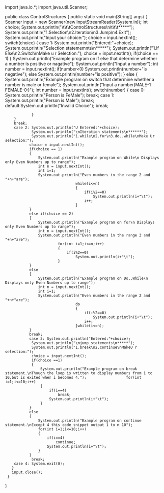 import java.io.*;
import java.util.Scanner;

public class ControlStructures {
	public static void main(String[] args) {
		Scanner input = new Scanner(new InputStreamReader(System.in));
		int choice;
		System.out.println("\t\t\tControlStructures\n\t\t\t*****");
		System.out.println("1.Selection\n2.Iteration\n3.Jump\n4.Exit");
		System.out.println("Input your choice:");
		choice = input.nextInt();
		switch(choice) {
		case 1: System.out.println("Entered:"+choice);
		  		System.out.println("Selection statememnts\n*****");
		  		System.out.println("1.If Else\n2.Switch\nMake u r Selection:");
		  		choice = input.nextInt();
		  		if(choice == 1)
		  		{
		  			System.out.println("Example program on if else that determine whether a number is positive or nagative");
		  			System.out.println("Input a number");
		  			int number = input.nextInt();
		  			if(number<0)
		  				System.out.println(number+"is negative");
		  			else
		  				System.out.println(number+"is positive");
		  		}
		  		else
		  		{
		  			System.out.println("Example program on switch that determine whether a number is male or female");
		  			System.out.println("Input a number(MALE-1 FEMALE-0:)");
		  		int number = input.nextInt();
		  		switch(number)
		  		{
		  		case 0: System.out.println("Person is FeMale");
		  		   		break;
		  		case 1: System.out.println("Person is Male");
		  		 	 	break;
		  		default:System.out.println("Invalid Choice");
		  		 		break;
		  		
		  		}
		}
		break;
		case 2: System.out.println("U Entered:"+choice);                       
		        System.out.println("\nIteration statements\n******");
		        System.out.println("1.while\n2.for\n3.do..while\nMake Ur selection:");
		       choice = input.nextInt();
		       if(choice == 1)
		       {
		    	   System.out.println("Example program on While\n Displays only Even Numbers up to range");
		    	   int n = input.nextInt();
		    	   int i=1;
		    	   System.out.println("Even numbers in the range 2 and "+n+"are");
		    	    				while(i<=n)
		    	    				{
		    	    					if(i%2==0)
		    	    						System.out.println(i+"\t");
		    	    					i++;
		    	    				}
		       }
		       else if(choice == 2)
		       {
		    	   System.out.println("Example program on for\n Displays only Even Numbers up to range");
		    	   int n = input.nextInt();
		    	   System.out.println("Even numbers in the range 2 and "+n+"are");
		    	    		for(int i=1;i<=n;i++)
		    	    		{
		    	    			if(i%2==0)
		    	    				System.out.println(i+"\t");
		    	    		}
		       }
		       else
		       {
		    	   System.out.println("Example program on Do..While\n Displays only Even Numbers up to range");
		    	   int n = input.nextInt();
		    	   int i=1;
		    	   System.out.println("Even numbers in the range 2 and "+n+"are");
		    	    				do
		    	    				{
		    	    					if(i%2==0)
		    	    						System.out.println(i+"\t");
		    	    					i++;
		    	    				}while(i<=n);
		       }
		       break;
		       case 3: System.out.println("Entered:"+choice);
				System.out.println("\njump statements\n*****");
				System.out.println("1.break\n2.continue\nMakeU r selection:");
				choice = input.nextInt();
				if(choice ==1)
				{
					System.out.println("Example program on break statement.\nThough the loop is written to display numbers from 1 to 10,but is exited when i becomes 4.");					for(int i=1;i<=10;i++)
					{
						if(i==4)
							break;
						System.out.println(i+"\t");
					}
		       }
			   else
			   {
				   System.out.println("Example program on continue statement.\nExcept 4 this code snippet output 1 to n 10");
				   for(int i=1;i<=10;i++)
				   {
					   if(i==4)
						   continue;
					   System.out.println(i+"\t");
				   }
			   }
				break;
		case 4: System.exit(0);
	   }
	   input.close();
     }
}
